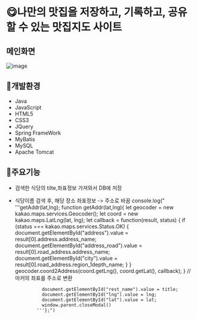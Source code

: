 # 😋나만의 맛집을 저장하고, 기록하고, 공유할 수 있는 맛집지도 사이트
## 메인화면
![image](https://github.com/ydzero0512/Mukkit/assets/129407050/98163c4f-4244-4689-a54e-44400e9501f6)
## 🔨개발환경
* Java
* JavaScript
* HTML5
* CSS3
* JQuery
* Spring FrameWork
* MyBatis
* MySQL
* Apache Tomcat
## 📃주요기능
* 검색한 식당의 tilte,좌표정보 가져와서 DB에 저장
* 식당이름 검색 후, 해당 장소 좌표정보 -> 주소로 바꿈
console.log(" '''getAddr(lat,lng);
            	function getAddr(lat,lng){
            	    let geocoder = new kakao.maps.services.Geocoder();
            	    let coord = new kakao.maps.LatLng(lat, lng);
            	    let callback = function(result, status) {
            	        if (status === kakao.maps.services.Status.OK) {
            	        	document.getElementById("address").value = result[0].address.address_name;
            	        	document.getElementById("address_road").value = result[0].road_address.address_name;
            	        	document.getElementById("city").value = result[0].road_address.region_1depth_name;
            	        }
            	    }
            	    geocoder.coord2Address(coord.getLng(), coord.getLat(), callback);
            	} 
            	//마커의 좌표를 주소로 변환
            	
            	document.getElementById("rest_name").value = title;
            	document.getElementById("lng").value = lng;
            	document.getElementById("lat").value = lat;
            	window.parent.closeModal()
              '''};")

  
